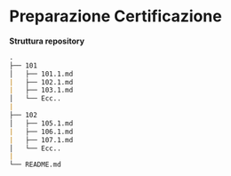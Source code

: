 # Preparazione Certificazione

**Struttura repository**

```md
.
├── 101
│   ├── 101.1.md
|   ├── 102.1.md
|   ├── 103.1.md
│   └── Ecc..
|
├── 102
│   ├── 105.1.md
|   ├── 106.1.md
|   ├── 107.1.md
│   └── Ecc..
|
└── README.md  
```

